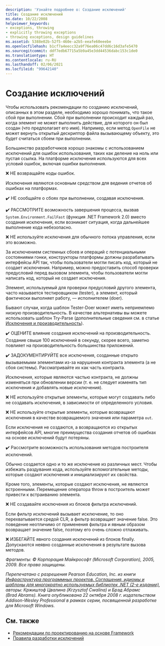 ```yaml
---
description: 'Узнайте подробнее о: Создание исключений'
title: Создание исключений
ms.date: 10/22/2008
helpviewer_keywords:
- exceptions, throwing
- explicitly throwing exceptions
- throwing exceptions, design guidelines
ms.assetid: 5388e02b-52f5-460e-a2b5-eeafe60eeebe
ms.openlocfilehash: b1cf7a4eecc32a9f76ea06c47dd6c16d3afe5470
ms.sourcegitcommit: ddf7edb67715a5b9a45e3dd44536dabc153c1de0
ms.translationtype: HT
ms.contentlocale: ru-RU
ms.lasthandoff: 02/06/2021
ms.locfileid: "99642140"
---
```

# <a name="exception-throwing"></a>Создание исключений

Чтобы использовать рекомендации по созданию исключений, описанных в этом разделе, необходимо хорошо понимать, что такое сбой при выполнении. Сбой при выполнении происходит каждый раз, когда элемент не может выполнить действие, для которого он был создан (что предполагает его имя). Например, если метод `OpenFile` не может вернуть открытый дескриптор файла вызывающему объекту, это будет считаться сбоем при выполнении.

 Большинство разработчиков хорошо знакомы с использованием исключений для ошибок использования, таких как деление на ноль или пустая ссылка. На платформе исключения используются для всех условий ошибок, включая ошибки выполнения.

 ❌ НЕ возвращайте коды ошибок.

 Исключения являются основным средством для ведения отчетов об ошибках на платформах.

 ✔️ НЕ сообщайте о сбоях при выполнении, создавая исключения.

 ✔️ РАССМОТРИТЕ возможность завершения процесса, вызвав `System.Environment.FailFast` (функция .NET Framework 2.0) вместо создания исключения, если возникает ситуация, когда дальнейшее выполнение кода небезопасно.

 ❌ НЕ используйте исключения для обычного потока управления, если это возможно.

 За исключением системных сбоев и операций с потенциальными состояниями гонки, конструкторы платформы должны разрабатывать интерфейсы API так, чтобы пользователи могли писать код, который не создает исключения. Например, можно предоставить способ проверки предусловий перед вызовом элемента, чтобы пользователи могли написать код, который не создает исключения.

 Элемент, используемый для проверки предусловий другого элемента, часто называется тестировщиком (tester), а элемент, который фактически выполняет работу, — исполнителем (doer).

 Бывают случаи, когда шаблон Tester-Doer может иметь неприемлемо низкую производительность. В качестве альтернативы вы можете использовать шаблон Try-Parse (дополнительные сведения см. в статье [Исключения и производительность](exceptions-and-performance.md)).

 ✔️ ОЦЕНИТЕ влияние создания исключений на производительность. Создание свыше 100 исключений в секунду, скорее всего, заметно повлияет на производительность большинства приложений.

 ✔️ ЗАДОКУМЕНТИРУЙТЕ все исключения, созданные открыто вызываемыми элементами из-за нарушения контракта элемента (а не сбоя системы). Рассматривайте их как часть контракта.

 Исключения, которые являются частью контракта, не должны изменяться при обновлении версии (т. е. не следует изменять тип исключения и добавлять новые исключения).

 ❌ НЕ используйте открытые элементы, которые могут создавать либо не создавать исключения, в зависимости от определенного условия.

 ❌ НЕ используйте открытые элементы, которые возвращают исключения в качестве возвращаемого значения или параметра `out`.

 Если исключения не создаются, а возвращаются из открытых интерфейсов API, многие преимущества создания отчетов об ошибках на основе исключений будут потеряны.

 ✔️ Рассмотрите возможность использования методов построителя исключений.

 Обычно создается одно и то же исключение из различных мест. Чтобы избежать раздувания кода, используйте вспомогательные методы, которые создают исключения и инициализируют их свойства.

 Кроме того, элементы, которые создают исключения, не являются встроенными. Перемещение оператора throw в построитель может привести к встраиванию элемента.

 ❌ НЕ создавайте исключения из блоков фильтра исключений.

 Если фильтр исключений вызывает исключение, то оно перехватывается средой CLR, а фильтр возвращает значение false. Это поведение неотличимо от применения фильтра и явным образом возвращает значение false, поэтому его очень сложно отлаживать.

 ❌ ИЗБЕГАЙТЕ явного создания исключений из блоков finally. Допускаются неявно созданные исключения в результате вызова методов.

 *Фрагменты: © Корпорация Майкрософт (Microsoft Corporation), 2005, 2009. Все права защищены.*

 *Перепечатано с разрешения Pearson Education, Inc. из книги [Инфраструктура программных проектов. Соглашения, идиомы и шаблоны для многократно используемых библиотек .NET (2-е издание)](https://www.informit.com/store/framework-design-guidelines-conventions-idioms-and-9780321545619), авторы: Кржиштоф Цвалина (Krzysztof Cwalina) и Брэд Абрамс (Brad Abrams). Книга опубликована 22 октября 2008 г. издательством Addison-Wesley Professional в рамках серии, посвященной разработке для Microsoft Windows.*

## <a name="see-also"></a>См. также

- [Рекомендации по проектированию на основе Framework](index.md)
- [Правила разработки исключений](exceptions.md)
